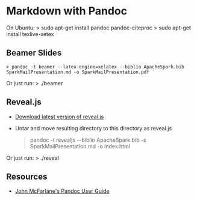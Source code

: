# Markdown with Pandoc

On Ubuntu:
    > sudo apt-get install pandoc pandoc-citeproc
    > sudo apt-get install texlive-xetex

## Beamer Slides
    > pandoc -t beamer --latex-engine=xelatex --biblio ApacheSpark.bib SparkMailPresentation.md -o SparkMailPresentation.pdf

Or just run:
    > ./beamer

## Reveal.js
* [Download latest version of reveal.js](https://github.com/hakimel/reveal.js/releases)
* Untar and move resulting directory to this directory as reveal.js


    > pandoc -t revealjs --biblio ApacheSpark.bib -s SparkMailPresentation.md -o index.html

Or just run:
    > ./reveal

## Resources
* [John McFarlane's Pandoc User Guide](http://johnmacfarlane.net/pandoc/README)
